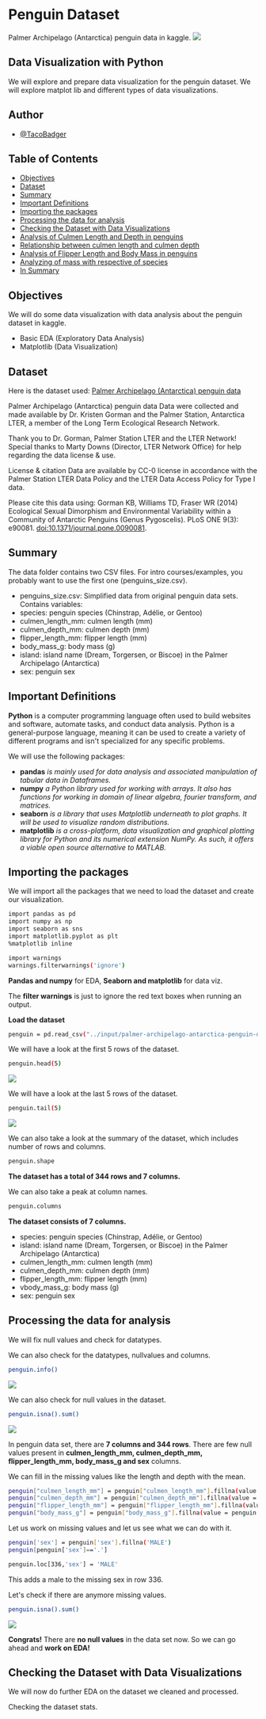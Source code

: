 # Penguin Dataset
Palmer Archipelago (Antarctica) penguin data in kaggle.
![](https://github.com/TacoBadger/Penguin-Dataset/blob/main/penguin.png?raw=true)

## Data Visualization with Python
We will explore and prepare data visualization for the penguin dataset. We will explore matplot lib and different types of data visualizations.

## Author
- [@TacoBadger](https://github.com/TacoBadger)

## Table of Contents
  - [Objectives](#objectives)
  - [Dataset](#dataset)
  - [Summary](#summary)
  - [Important Definitions](#important-definitions)
  - [Importing the packages](#importing-the-packages)
  - [Processing the data for analysis](#processing-the-data-for-analysis)
  - [Checking the Dataset with Data Visualizations](#checking-the-dataset-with-data-visualizations)
  - [Analysis of Culmen Length and Depth in penguins](#analysis-of-culmen-length-and-depth-in-penguins)
  - [Relationship between culmen length and culmen depth](#relationship-between-culmen-length-and-culmen-depth)
  - [Analysis of Flipper Length and Body Mass in penguins](#analysis-of-flipper-length-and-body-mass-in-penguins)
  - [Analyzing of mass with respective of species](#analyzing-of-mass-with-respective-of-species)
  - [In Summary](#in-summary)

## Objectives
We will do some data visualization with data analysis about the penguin dataset in kaggle.
- Basic EDA (Exploratory Data Analysis)
- Matplotlib (Data Visualization)

## Dataset
Here is the dataset used: [Palmer Archipelago (Antarctica) penguin data](https://www.kaggle.com/datasets/parulpandey/palmer-archipelago-antarctica-penguin-data)

Palmer Archipelago (Antarctica) penguin data
Data were collected and made available by Dr. Kristen Gorman and the Palmer Station, Antarctica LTER, a member of the Long Term Ecological Research Network.

Thank you to Dr. Gorman, Palmer Station LTER and the LTER Network! Special thanks to Marty Downs (Director, LTER Network Office) for help regarding the data license & use.

License & citation
Data are available by CC-0 license in accordance with the Palmer Station LTER Data Policy and the LTER Data Access Policy for Type I data.

Please cite this data using: Gorman KB, Williams TD, Fraser WR (2014) Ecological Sexual Dimorphism and Environmental Variability within a Community of Antarctic Penguins (Genus Pygoscelis). PLoS ONE 9(3): e90081. [doi:10.1371/journal.pone.0090081](doi:10.1371/journal.pone.0090081).

## Summary
The data folder contains two CSV files. For intro courses/examples, you probably want to use the first one (penguins_size.csv).
- penguins_size.csv: Simplified data from original penguin data sets. Contains variables:
- species: penguin species (Chinstrap, Adélie, or Gentoo)
- culmen_length_mm: culmen length (mm)
- culmen_depth_mm: culmen depth (mm)
- flipper_length_mm: flipper length (mm)
- body_mass_g: body mass (g)
- island: island name (Dream, Torgersen, or Biscoe) in the Palmer Archipelago (Antarctica)
- sex: penguin sex

## Important Definitions
**Python**  is a computer programming language often used to build websites and software, automate tasks, and conduct data analysis. Python is a general-purpose language, meaning it can be used to create a variety of different programs and isn't specialized for any specific problems.

We will use the following packages:
- **pandas** *is mainly used for data analysis and associated manipulation of tabular data in Dataframes.*
- **numpy** *a Python library used for working with arrays. It also has functions for working in domain of linear algebra, fourier transform, and matrices.*
- **seaborn** *is a library that uses Matplotlib underneath to plot graphs. It will be used to visualize random distributions.*
- **matplotlib** *is a cross-platform, data visualization and graphical plotting library for Python and its numerical extension NumPy. As such, it offers a viable open source alternative to MATLAB.*

## Importing the packages
We will import all the packages that we need to load the dataset and create our visualization.

```bash 
import pandas as pd 
import numpy as np
import seaborn as sns 
import matplotlib.pyplot as plt 
%matplotlib inline

import warnings
warnings.filterwarnings('ignore')
```

**Pandas and numpy** for EDA, **Seaborn and matplotlib** for data viz.

The **filter warnings** is just to ignore the red text boxes when running an output.

**Load the dataset**

```bash 
penguin = pd.read_csv("../input/palmer-archipelago-antarctica-penguin-data/penguins_size.csv")
```

We will have a look at the first 5 rows of the dataset.

```bash 
penguin.head(5)
```
![](https://github.com/TacoBadger/Penguin-Dataset/blob/main/Tables/head.png?raw=true)

We will have a look at the last 5 rows of the dataset.

```bash 
penguin.tail(5)
```
![](https://github.com/TacoBadger/Penguin-Dataset/blob/main/Tables/tail.png?raw=true)

We can also take a look at the summary of the dataset, which includes number of rows and columns.
```bash 
penguin.shape
```
**The dataset has a total of 344 rows and 7 columns.**

We can also take a peak at column names.
```bash 
penguin.columns
```

**The dataset consists of 7 columns.**

- species: penguin species (Chinstrap, Adélie, or Gentoo)
- island: island name (Dream, Torgersen, or Biscoe) in the Palmer Archipelago (Antarctica)
- culmen_length_mm: culmen length (mm)
- culmen_depth_mm: culmen depth (mm)
- flipper_length_mm: flipper length (mm)
- vbody_mass_g: body mass (g)
- sex: penguin sex

## Processing the data for analysis
We will fix null values and check for datatypes. 

We can also check for the datatypes, nullvalues and columns.
```bash 
penguin.info()
```
![](https://github.com/TacoBadger/Penguin-Dataset/blob/main/EDA/datatypes.png?raw=true)

We can also check for null values in the dataset.
```bash 
penguin.isna().sum()
```
![](https://github.com/TacoBadger/Penguin-Dataset/blob/main/EDA/null.png?raw=true)

In penguin data set, there are **7 columns and 344 rows**. There are few null values present in **culmen_length_mm, culmen_depth_mm, flipper_length_mm, body_mass_g and sex** columns.

We can fill in the missing values like the length and depth with the mean.
```bash 
penguin["culmen_length_mm"] = penguin["culmen_length_mm"].fillna(value = penguin["culmen_length_mm"].mean())
penguin["culmen_depth_mm"] = penguin["culmen_depth_mm"].fillna(value = penguin["culmen_depth_mm"].mean())
penguin["flipper_length_mm"] = penguin["flipper_length_mm"].fillna(value = penguin["flipper_length_mm"].mean())
penguin["body_mass_g"] = penguin["body_mass_g"].fillna(value = penguin["body_mass_g"].mean())
```

Let us work on missing values and let us see what we can do with it.
```bash 
penguin['sex'] = penguin['sex'].fillna('MALE')
penguin[penguin['sex']=='.']
```

```bash 
penguin.loc[336,'sex'] = 'MALE'
```

This adds a male to the missing sex in row 336.

Let's check if there are anymore missing values.

```bash 
penguin.isna().sum()
```
![](https://github.com/TacoBadger/Penguin-Dataset/blob/main/EDA/null1.png?raw=true)

**Congrats!** There are **no null values** in the data set now. So we can go ahead and **work on EDA!**

## Checking the Dataset with Data Visualizations
We will now do further EDA on the dataset we cleaned and processed.

Checking the dataset stats.
